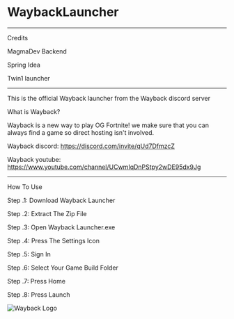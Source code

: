 
# WaybackLauncher

-------------------------------------------------------------------------------------------------------------------------------------------------

Credits

MagmaDev Backend

Spring Idea 

Twin1 launcher



-------------------------------------------------------------------------------------------------------------------------------------------------

This is the official Wayback launcher from the Wayback discord server

What is Wayback?

Wayback is a new way to play OG Fortnite! we make sure that you can always find a game so direct hosting isn't involved.

Wayback discord: https://discord.com/invite/qUd7DfmzcZ

Wayback youtube: https://www.youtube.com/channel/UCwmIqDnPStpy2wDE95dx9Jg

-------------------------------------------------------------------------------------------------------------------------------------------------

How To Use

Step .1: Download Wayback Launcher 

Step .2: Extract The Zip File

Step .3: Open Wayback Launcher.exe

Step .4: Press The Settings Icon

Step .5: Sign In

Step .6: Select Your Game Build Folder

Step .7: Press Home 

Step .8: Press Launch

![Wayback Logo](https://user-images.githubusercontent.com/72167950/211964082-32e7e56a-81e2-4210-b694-228a437a0e07.jpg)
